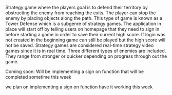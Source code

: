 Strategy game where the players goal is to defend their territory by obstructing the enemy from reaching the exits. The player can stop the enemy by placing objects along the path. This type of game is known as a Tower Defense which is a subgenre of strategy games. The application in place will start off by telling users on homepage that they need to sign in before starting a game in order to save their current high score. If login was not created in the beginning game can still be played but the high score will not be saved. Strategy games are considered real-time strategy video games since it is in real time. Three different types of enemies are included. They range from stronger or quicker depending on progress through out the game.  

Coming soon: 
Will be implementing 
a sign on function that will be completed sometime this week 

 we plan on implementing a sign on function have it working this week 


